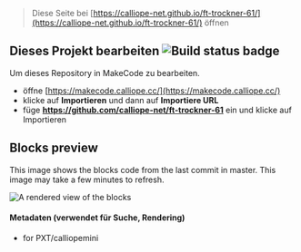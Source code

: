 
> Diese Seite bei [https://calliope-net.github.io/ft-trockner-61/](https://calliope-net.github.io/ft-trockner-61/) öffnen

## Dieses Projekt bearbeiten ![Build status badge](https://github.com/calliope-net/ft-trockner-61/workflows/MakeCode/badge.svg)

Um dieses Repository in MakeCode zu bearbeiten.

* öffne [https://makecode.calliope.cc/](https://makecode.calliope.cc/)
* klicke auf **Importieren** und dann auf **Importiere URL**
* füge **https://github.com/calliope-net/ft-trockner-61** ein und klicke auf Importieren

## Blocks preview

This image shows the blocks code from the last commit in master.
This image may take a few minutes to refresh.

![A rendered view of the blocks](https://github.com/calliope-net/ft-trockner-61/raw/master/.github/makecode/blocks.png)

#### Metadaten (verwendet für Suche, Rendering)

* for PXT/calliopemini

